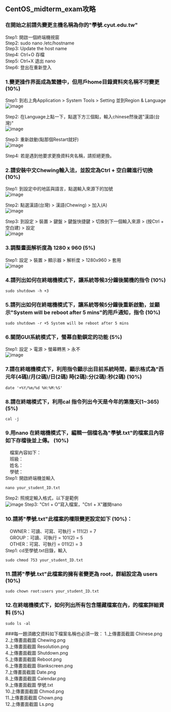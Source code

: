 ## CentOS_midterm_exam攻略

### 在開始之前請先變更主機名稱為你的"學號.cyut.edu.tw"

Step1: 開啟一個終端機視窗  
Step2: sudo nano /etc/hostname  
Step3: Update the host name  
Step4: Ctrl+O 存檔  
Step5: Ctrl+X 退出 nano  
Step6: 登出在重新登入  


### 1.變更操作界面成為繁體中，但用戶home目錄資料夾名稱不可變更(10%)
Step1: 到右上角Application > System Tools > Setting 並到Region & Language  
![image](https://user-images.githubusercontent.com/102812213/198816317-91a81214-7a74-4273-9e41-da089f525664.png)
  
Step2: 在Language上點一下，點選下方三個點，輸入chinese然後選"漢語(台灣)"  
![image](https://user-images.githubusercontent.com/102812213/198816517-cddc032f-892f-40ce-ab4f-15daaa07aa2f.png)
  
Step3: 重新啟動(點那個Restart就好)  
![image](https://user-images.githubusercontent.com/102812213/198816711-9a23bf18-5dad-4121-b4bd-4249768c8f3c.png)
  
Step4: 若是遇到他要求更換資料夾名稱，請拒絕更換。
  
### 2.請安裝中文Chewing輸入法，並設定為Ctrl + 空白鍵進行切換(10%)
Step1: 到設定中的地區與語言，點選輸入來源下的加號  
![image](https://user-images.githubusercontent.com/102812213/198817045-c464ec73-8e58-4b98-b34c-bd07c19ef51c.png)
  
Step2: 點選漢語(台灣) > 漢語(Chewing) > 加入(A)  
![image](https://user-images.githubusercontent.com/102812213/198817113-759c342c-2d11-448c-98ae-aa358c51309f.png)
  
Step3: 到設定 > 裝置 > 鍵盤 > 鍵盤快捷鍵 > 切換到下一個輸入來源 > (按Ctrl + 空白建) > 設定  
![image](https://user-images.githubusercontent.com/102812213/198817306-c0c3b74e-0a1e-450c-ba02-8a64f716a3f1.png)
  
### 3.調整畫面解析度為 1280 x 960 (5%)  
Step1: 設定 > 裝置 > 顯示器 > 解析度 > 1280x960 > 套用  
![image](https://user-images.githubusercontent.com/102812213/198817774-59a65242-e3e4-4960-a5ec-23916455d715.png)
  
### 4.請列出如何在終端機模式下，讓系統等候3分鐘後關機的指令 (10%)
```Linux
sudo shutdown -h +3
```
  
### 5.請列出如何在終端機模式下，讓系統等候5分鐘後重新啟動，並顯示"System will be reboot after 5 mins"的用戶通知，指令 (10%)
```Linux
sudo shutdown -r +5 System will be reboot after 5 mins
```
  
### 6.關閉GUI系統模式下，螢幕自動鎖定的功能 (5%)
Step1: 設定 > 電源 > 螢幕轉黑 > 永不  
![image](https://user-images.githubusercontent.com/102812213/198818995-33bb665b-6619-4c6b-b455-1ceaaed1c16e.png)

### 7.請在終端機模式下，利用指令顯示出目前系統時間，顯示格式為"西元年(4碼)/月(2碼)/日(2碼) 時(2碼):分(2碼):秒(2碼) (10%)
```Linux
date '+%Y/%m/%d %H:%M:%S'
```
  
### 8.請在終端模式下，利用cal 指令列出今天是今年的第幾天(1~365) (5%)
```Linux
cal -j
```
  
### 9.用nano 在終端機模式下，編輯一個檔名為"學號.txt"的檔案且內容如下存檔後並上傳。 (10%)
　檔案內容如下：  
　班級：  
　姓名：  
　學號：  
Step1: 開啟終端機並輸入  
```Linux
nano your_student_ID.txt
```
Step2: 照規定輸入格式，以下是範例  
![image](https://user-images.githubusercontent.com/102812213/198820524-f38d061b-b23f-42a8-946a-253b4e836f2e.png)
Step3: "Ctrl + O"寫入檔案，"Ctrl + X"離開nano  

### 10.請將"學號.txt"此檔案的權限變更設定如下 (10%)：
　OWNER：可讀、可寫、可執行 = 111(2) = 7  
　GROUP：可讀、可執行 = 101(2) = 5  
　OTHER：可寫、可執行 = 011(2) = 3  
Step1: cd至學號.txt目錄，輸入
```Linux
sudo chmod 753 your_student_ID.txt
```
  
### 11.請將"學號.txt"此檔案的擁有者變更為 root，群組設定為 users (10%)
```Linux
sudo chown root:users your_student_ID.txt
```
  
### 12.在終端機模式下，如何列出所有包含隱藏檔案在內，的檔案詳細資料 (5%)
```Linux
sudo ls -al
```

###每一題須繳交資料如下檔案名稱也必須一致：
1.上傳畫面截圖 Chinese.png  
2.上傳畫面截圖 Chewing.png  
3.上傳畫面截圖 Resolution.png  
4.上傳畫面截圖 Shutdown.png  
5.上傳畫面截圖 Reboot.png  
6.上傳畫面截圖 Blankscreen.png  
7.上傳畫面截圖 Date.png  
8.上傳畫面截圖 Calendar.png  
9.上傳畫面截圖 學號.txt  
10.上傳畫面截圖 Chmod.png  
11.上傳畫面截圖 Chown.png  
12.上傳畫面截圖 Ls.png  
